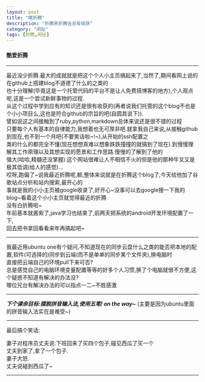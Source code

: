 ```yaml
---
layout: post
title: "瞎折腾"
description: "折腾来折腾去总有收获"
category: "闲扯"
tags: [折腾,闲扯]
---
```

####  酷爱折腾  
---
最近没少折腾.最大的成就就是把这个个人小主页搞起来了,当然了,期间看网上说的在github上搭建blog不道德了什么的之类的  
也十分理解(毕竟这是一个托管代码的平台不是让人免费搭博客的地方),个人观点呢,这是一个尝试新鲜事物的过程.  
从这个过程中学到应有的知识还是很有收获的(再者说我们托管的这个blog不也是个小小项目么,这也是符合github的宗旨的吧(自圆其说下)).  
譬如说这之间接触到了ruby,python,markdown总体来说还是很不错的过程  
只要每个人有基本的自律能力,我想着也无可厚非吧.就拿我自己来说,从接触github到现在,也不到一个月吧(不要笑话啦~!~),从开始的ssh配置之  
类的什么的都完全不懂(现在想想真难以想象跌跌撞撞的就搞到了现在).到慢慢理解其工作原理以及其想实现的愿景和工作思路.慢慢的了解到了他的  
强大(哈哈,精髓还没掌握).这个网站很难让人不相信不火的但是他的那种牛叉又是极其低调(给人的感觉)...  
哎呀,跑偏了~说我最近折腾呢,额,整体来说就是在折腾这个blog了,今天给他加了谷歌站点分析和站内搜索,最开心的  
事就是我的小小主页被google收录了,好开心~没事可以去google搜一下我的blog~看着这个小小主页就觉得最近的折腾  
没有白折腾啦~  
年前基本就酱紫了,java学习也结束了,前两天把系统的android开发环境配置了一下,  
回去把书拿回看看来年再搞起吧~    

---  

我最近用ubuntu one有个疑问,不知道现在的同步云盘什么之类的能否把本地的配置,软件(可选择的)同步到云端(而不是单单的同步某个文件夹),换电脑时  
直接把云端自己的环境pull下来可否?  
总是感觉自己的电脑环境变量配置等等的好多个人习惯,换了个电脑就很不方便,这个疑惑不知道有解决的办法没?  
哪位兄台有解决办法的可以指点一二~不胜感激  

---  

___下个课余目标:摆脱拼音输入法,使用五笔! on the way~___
(主要是因为ubuntu里面的拼音输入法实在是难受~)

---
最后搞个笑话:  
  
妻子对程序员丈夫说:下班回来了买四个包子,碰见西瓜了买一个  
丈夫到家了,拿了一个包子.  
妻子大怒.  
丈夫说碰到西瓜了~

-------
